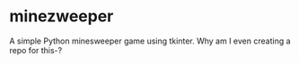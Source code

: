 # minezweeper
A simple Python minesweeper game using tkinter. Why am I even creating a repo for this-?
